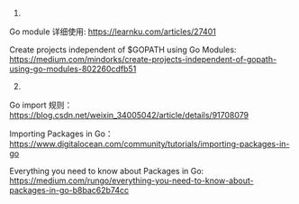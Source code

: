 1. 
Go module 详细使用:
https://learnku.com/articles/27401

Create projects independent of $GOPATH using Go Modules:
https://medium.com/mindorks/create-projects-independent-of-gopath-using-go-modules-802260cdfb51

2. 
Go import 规则：
https://blog.csdn.net/weixin_34005042/article/details/91708079

Importing Packages in Go：
https://www.digitalocean.com/community/tutorials/importing-packages-in-go

Everything you need to know about Packages in Go:
https://medium.com/rungo/everything-you-need-to-know-about-packages-in-go-b8bac62b74cc
